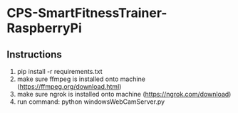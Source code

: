 # CPS-SmartFitnessTrainer-RaspberryPi

## Instructions
1. pip install -r requirements.txt
2. make sure ffmpeg is installed onto machine (https://ffmpeg.org/download.html)
3. make sure ngrok is installed onto machine (https://ngrok.com/download)
4. run command: python windowsWebCamServer.py